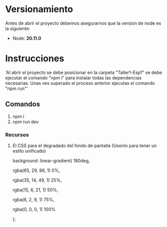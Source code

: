 # Versionamiento 
Antes de abrir el proyecto debemos asegurarnos que la version de node es la siguiente:
* Node: **20.11.0** 
  

# Instrucciones

'Al abrir el proyecto se debe posicionar en la carpeta "Taller1-Esp1" se debe
ejecutar el comando "npm i" para instalar todas las dependencias necesarias.
Unas ves superado el proceso anterior ejecutas el comando "npm run"'

## Comandos

1.  npm i
2.  npm run dev

### Recursos

1. El CSS para el degradado del fondo de pantalla (Usenlo para tener un estilo unificado)

   background: linear-gradient(
   180deg,

   rgba(65, 29, 86, 1) 0%,

   rgba(35, 14, 49, 1) 25%,

   rgba(15, 6, 21, 1) 50%,

   rgba(6, 2, 9, 1) 75%,

   rgba(0, 0, 0, 1) 100%

   );
